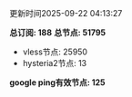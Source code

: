 更新时间2025-09-22 04:13:27

**总订阅: 188**
**总节点: 51795**
- vless节点: 25950
- hysteria2节点: 13

**google ping有效节点: 125**
